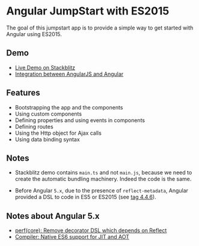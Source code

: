 # Angular JumpStart with ES2015

The goal of this jumpstart app is to provide a simple way to get started with
Angular using ES2015.

## Demo

- [Live Demo on Stackblitz](https://stackblitz.com/edit/angularjs-irc-starter-gskpun)
- [Integration between AngularJS and Angular](https://stackblitz.com/edit/ngupgradelite-playground)

## Features

- Bootstrapping the app and the components
- Using custom components
- Defining properties and using events in components
- Defining routes
- Using the Http object for Ajax calls
- Using data binding syntax

## Notes

- Stackblitz demo contains `main.ts` and not `main.js`, because we need to 
create the automatic bundling machinery. Indeed the code is the same.

- Before Angular `5.x`, due to the presence of `reflect-metadata`, Angular 
provided a DSL to code in ES5 or ES2015 (see [tag 4.4.6](https://github.com/albertosantini/angular2-es5-jumpstart/tree/4.4.6)).

## Notes about Angular 5.x

- [perf(core): Remove decorator DSL which depends on Reflect](https://github.com/angular/angular/commit/cac130eff9b9cb608f2308ae40c42c9cd1850c4d#diff-635fe23be5795132e3385c8f4899dc3a)
- [Compiler: Native ES6 support for JIT and AOT](https://github.com/angular/angular/issues/15127)
